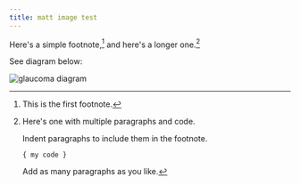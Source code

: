 ```yaml
---
title: matt image test
---
```

Here's a simple footnote,[^1] and here's a longer one.[^bignote]

See diagram below:

![glaucoma diagram](/files/glaucoma1.jpg "glaucoma")

[^1]: This is the first footnote.

[^bignote]: Here's one with multiple paragraphs and code.

    Indent paragraphs to include them in the footnote.

    `{ my code }`

    Add as many paragraphs as you like.